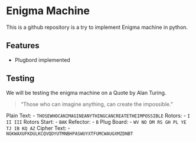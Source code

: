 # Enigma Machine

This is a github repository is a try to implement Enigma machine in python.

## Features
- Plugbord implemented

## Testing

We will be testing the enigma machine on a Quote by Alan Turing.

> “Those who can imagine anything, can create the impossible.”


Plain Text: - `THOSEWHOCANIMAGINEANYTHINGCANCREATETHEIMPOSSIBLE`
Rotors: - `I II III`
Rotors Start: - `BAK`
Refector: - `B`
Plug Board: - `WV NO DM RS GH PL YE TJ IB KQ AZ`
Cipher Text: - `NGKWAXUFKDULKCQVQDYUTMNBHPASWUYXTFUMCWAUGXMZDNBT`